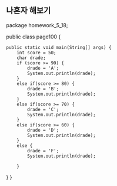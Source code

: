 ## 나혼자 해보기
package homework_5_18;

public class page100 {

	public static void main(String[] args) {
		int score = 50;
		char drade;
		if (score >= 90) {
			drade = 'A';
			System.out.println(drade);
		}
		else if(score >= 80) {
			drade = 'B';
			System.out.println(drade);
		}
		else if(score >= 70) {
			drade = 'C';
			System.out.println(drade);
		}
		else if(score >= 60) {
			drade = 'D';
			System.out.println(drade);
		}
		else {
			drade = 'F';
			System.out.println(drade);
					
		}
		

}
}
